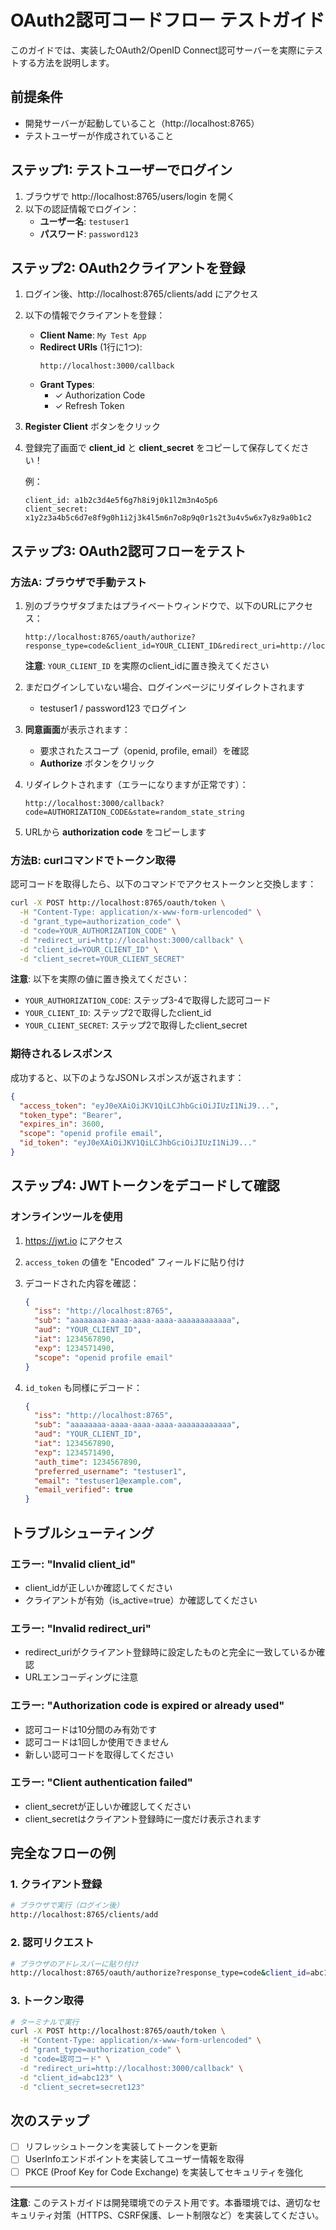 # OAuth2認可コードフロー テストガイド

このガイドでは、実装したOAuth2/OpenID Connect認可サーバーを実際にテストする方法を説明します。

## 前提条件

- 開発サーバーが起動していること（http://localhost:8765）
- テストユーザーが作成されていること

## ステップ1: テストユーザーでログイン

1. ブラウザで http://localhost:8765/users/login を開く
2. 以下の認証情報でログイン：
   - **ユーザー名**: `testuser1`
   - **パスワード**: `password123`

## ステップ2: OAuth2クライアントを登録

1. ログイン後、http://localhost:8765/clients/add にアクセス
2. 以下の情報でクライアントを登録：
   - **Client Name**: `My Test App`
   - **Redirect URIs** (1行に1つ):
     ```
     http://localhost:3000/callback
     ```
   - **Grant Types**:
     - ✓ Authorization Code
     - ✓ Refresh Token

3. **Register Client** ボタンをクリック

4. 登録完了画面で **client_id** と **client_secret** をコピーして保存してください！

   例：
   ```
   client_id: a1b2c3d4e5f6g7h8i9j0k1l2m3n4o5p6
   client_secret: x1y2z3a4b5c6d7e8f9g0h1i2j3k4l5m6n7o8p9q0r1s2t3u4v5w6x7y8z9a0b1c2
   ```

## ステップ3: OAuth2認可フローをテスト

### 方法A: ブラウザで手動テスト

1. 別のブラウザタブまたはプライベートウィンドウで、以下のURLにアクセス：

   ```
   http://localhost:8765/oauth/authorize?response_type=code&client_id=YOUR_CLIENT_ID&redirect_uri=http://localhost:3000/callback&scope=openid%20profile%20email&state=random_state_string
   ```

   **注意**: `YOUR_CLIENT_ID` を実際のclient_idに置き換えてください

2. まだログインしていない場合、ログインページにリダイレクトされます
   - testuser1 / password123 でログイン

3. **同意画面**が表示されます：
   - 要求されたスコープ（openid, profile, email）を確認
   - **Authorize** ボタンをクリック

4. リダイレクトされます（エラーになりますが正常です）：
   ```
   http://localhost:3000/callback?code=AUTHORIZATION_CODE&state=random_state_string
   ```

5. URLから **authorization code** をコピーします

### 方法B: curlコマンドでトークン取得

認可コードを取得したら、以下のコマンドでアクセストークンと交換します：

```bash
curl -X POST http://localhost:8765/oauth/token \
  -H "Content-Type: application/x-www-form-urlencoded" \
  -d "grant_type=authorization_code" \
  -d "code=YOUR_AUTHORIZATION_CODE" \
  -d "redirect_uri=http://localhost:3000/callback" \
  -d "client_id=YOUR_CLIENT_ID" \
  -d "client_secret=YOUR_CLIENT_SECRET"
```

**注意**: 以下を実際の値に置き換えてください：
- `YOUR_AUTHORIZATION_CODE`: ステップ3-4で取得した認可コード
- `YOUR_CLIENT_ID`: ステップ2で取得したclient_id
- `YOUR_CLIENT_SECRET`: ステップ2で取得したclient_secret

### 期待されるレスポンス

成功すると、以下のようなJSONレスポンスが返されます：

```json
{
  "access_token": "eyJ0eXAiOiJKV1QiLCJhbGciOiJIUzI1NiJ9...",
  "token_type": "Bearer",
  "expires_in": 3600,
  "scope": "openid profile email",
  "id_token": "eyJ0eXAiOiJKV1QiLCJhbGciOiJIUzI1NiJ9..."
}
```

## ステップ4: JWTトークンをデコードして確認

### オンラインツールを使用

1. https://jwt.io にアクセス
2. `access_token` の値を "Encoded" フィールドに貼り付け
3. デコードされた内容を確認：

   ```json
   {
     "iss": "http://localhost:8765",
     "sub": "aaaaaaaa-aaaa-aaaa-aaaa-aaaaaaaaaaaa",
     "aud": "YOUR_CLIENT_ID",
     "iat": 1234567890,
     "exp": 1234571490,
     "scope": "openid profile email"
   }
   ```

4. `id_token` も同様にデコード：

   ```json
   {
     "iss": "http://localhost:8765",
     "sub": "aaaaaaaa-aaaa-aaaa-aaaa-aaaaaaaaaaaa",
     "aud": "YOUR_CLIENT_ID",
     "iat": 1234567890,
     "exp": 1234571490,
     "auth_time": 1234567890,
     "preferred_username": "testuser1",
     "email": "testuser1@example.com",
     "email_verified": true
   }
   ```

## トラブルシューティング

### エラー: "Invalid client_id"
- client_idが正しいか確認してください
- クライアントが有効（is_active=true）か確認してください

### エラー: "Invalid redirect_uri"
- redirect_uriがクライアント登録時に設定したものと完全に一致しているか確認
- URLエンコーディングに注意

### エラー: "Authorization code is expired or already used"
- 認可コードは10分間のみ有効です
- 認可コードは1回しか使用できません
- 新しい認可コードを取得してください

### エラー: "Client authentication failed"
- client_secretが正しいか確認してください
- client_secretはクライアント登録時に一度だけ表示されます

## 完全なフローの例

### 1. クライアント登録

```bash
# ブラウザで実行（ログイン後）
http://localhost:8765/clients/add
```

### 2. 認可リクエスト

```bash
# ブラウザのアドレスバーに貼り付け
http://localhost:8765/oauth/authorize?response_type=code&client_id=abc123&redirect_uri=http://localhost:3000/callback&scope=openid%20profile%20email&state=xyz789
```

### 3. トークン取得

```bash
# ターミナルで実行
curl -X POST http://localhost:8765/oauth/token \
  -H "Content-Type: application/x-www-form-urlencoded" \
  -d "grant_type=authorization_code" \
  -d "code=認可コード" \
  -d "redirect_uri=http://localhost:3000/callback" \
  -d "client_id=abc123" \
  -d "client_secret=secret123"
```

## 次のステップ

- [ ] リフレッシュトークンを実装してトークンを更新
- [ ] UserInfoエンドポイントを実装してユーザー情報を取得
- [ ] PKCE (Proof Key for Code Exchange) を実装してセキュリティを強化

---

**注意**: このテストガイドは開発環境でのテスト用です。本番環境では、適切なセキュリティ対策（HTTPS、CSRF保護、レート制限など）を実装してください。
